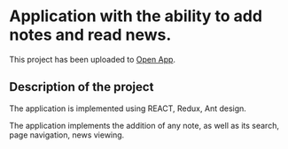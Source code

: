 # Application with the ability to add notes and read news.

This project has been uploaded to [Open App](http://ElenaIzot.github.io/notes).

## Description of the project

The application is implemented using REACT, Redux, Ant design.

The application implements the addition of any note, as well as its search, page navigation, news viewing.


